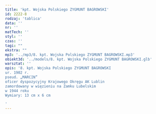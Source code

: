 ```yaml
---
title: 'kpt. Wojska Polskiego ZYGMUNT BAGROWSKI'
id: 2222-8
rodzaj: 'tablica'
data: ''
nr: ''
matTech: ''
styl: ''
czas: ''
tagi: ""
ekstra: ""
mp3: '../mp3/8. kpt. Wojska Polskiego ZYGMUNT BAGROWSKI.mp3'
obiekt3d: '../models/8. kpt. Wojska Polskiego ZYGMUNT BAGROWSKI.glb'
warsztat: ''
opis: '8. kpt. Wojska Polskiego ZYGMUNT BAGROWSKI
ur. 1902 r.
pseud. „MARCIN”
oficer dyspozycyjny Krajowego Okręgu AK Lublin
zamordowany w więzieniu na Zamku Lubelskim
w 1944 roku
Wymiary: 13 cm x 6 cm

'
---
```


